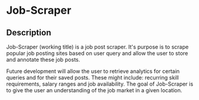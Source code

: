 # Job-Scraper

## Description 
Job-Scraper (working title) is a job post scraper. It's purpose is to scrape popular job posting sites based on user query and allow the user to store and annotate these job posts. 

Future development will allow the user to retrieve analytics for certain queries and for their saved posts. These might include: recurring skill requirements, salary ranges and job availability. The goal of Job-Scraper is to give the user an understanding of the job market in a given location. 